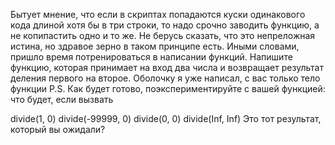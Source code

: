 Бытует мнение, что если в скриптах попадаются куски одинакового кода длиной хотя бы в три строки, то надо срочно заводить функцию, а не копипастить одно и то же. Не берусь сказать, что это непреложная истина, но здравое зерно в таком принципе есть. 
Иными словами, пришло время потренироваться в написании функций. 
Напишите функцию, которая принимает на вход два числа и возвращает результат деления первого на второе.
Оболочку я уже написал, с вас только тело функции
P.S. Как будет готово, поэкспериментируйте с вашей функцией: что будет, если вызвать

divide(1, 0)
divide(-99999, 0)
divide(0, 0)
divide(Inf, Inf)
Это тот результат, который вы ожидали?